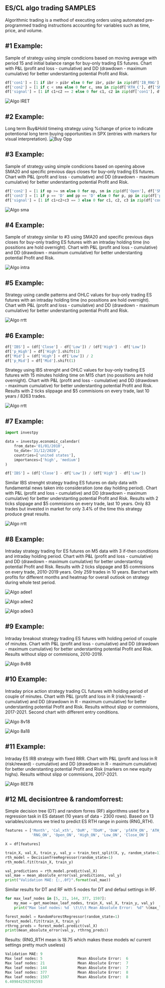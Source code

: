 ## ES/CL algo trading SAMPLES
Algorithmic trading is a method of executing orders using automated pre-programmed trading instructions accounting for variables such as time, price, and volume.

## #1 Example:
Sample of strategy using simple condicions based on moving average with period 15 and initial balance range for buy-only trading ES futures. Chart with P&L (profit and loss - cumulative) and DD (drawdown - maximum cumulative) for better understanting potential Profit and Risk.
```python
df['con1'] = [1 if ibr > pibr else 0 for ibr, pibr in zip(df['IB_RNG'], df['pIB_RNG'])]
df['con2'] = [1 if c < sma else 0 for c, sma in zip(df['RTH_C'], df['SMA'])]
df['signal'] = [1 if c1+c2 == 2 else 0 for c1, c2 in zip(df['con1'], df['con2'])]
```
![Algo IRET](https://github.com/vldmrmrv/ES-algorithmic-trading-strategy/blob/main/ALGO_iret_SAMPLE.png)

## #2 Example:
Long term Buy&Hold timeing strategy using %change of price to indicate potentional long term buying opportunities in SPX (entries with markers for visual interpretation). 
![Buy Opp](https://github.com/vldmrmrv/ES-algorithmic-trading-strategy/blob/main/buying%20opportunities.png)

## #3 Example:
Sample of strategy using simple condicions based on opening above SMA20 and specific previous days closes for buy-only trading ES futures. Chart with P&L (profit and loss - cumulative) and DD (drawdown - maximum cumulative) for better understanting potential Profit and Risk.
```python
df['con2'] = [1 if op >= sm else 0 for op, sm in zip(df['Open'], df['SMA'])]
df['con3'] = [1 if p == 'D' and pp == 'D' else 0 for p, pp in zip(df['p_UD'], df['pp_UD'])]
df['signal'] = [1 if c1+c2+c3 == 3 else 0 for c1, c2, c3 in zip(df['con1'], df['con2'], df['con3'])]
```
![Algo sma](https://github.com/vldmrmrv/ES-algorithmic-trading-strategy/blob/main/ALGO_sma20_pD_ppD_SAMPLE.png)

## #4 Example:
Sample of strategy similar to #3 using SMA20 and specific previous days closes for buy-only trading ES futures with an intraday holding time (no possitions are hold overnight). Chart with P&L (profit and loss - cumulative) and DD (drawdown - maximum cumulative) for better understanting potential Profit and Risk.

![Algo intra](https://github.com/vldmrmrv/ES-algorithmic-trading-strategy/blob/main/ALGO_intra_SAMPLE.png)

## #5 Example:
Strategy using candle patterns and OHLC values for buy-only trading ES futures with an intraday holding time (no possitions are hold overnight). Chart with P&L (profit and loss - cumulative) and DD (drawdown - maximum cumulative) for better understanting potential Profit and Risk.

![Algo rrtt](https://github.com/vldmrmrv/ES-algorithmic-trading-strategy/blob/main/ALGO_rrtt.png)

## #6 Example:
```python
df['IBS'] = (df['Close'] - df['Low']) / (df['High'] - df['Low'])
df['p_High'] = df['High'].shift(1)
df['Mid'] = (df['High'] + df['Low']) / 2
df['p_Mid'] = df['Mid'].shift(1)
```
Strategy using IBS strenght and OHLC values for buy-only trading ES futures with 15 minutes holding time on M15 chart (no possitions are hold overnight). Chart with P&L (profit and loss - cumulative) and DD (drawdown - maximum cumulative) for better understanting potential Profit and Risk. Results with 2 ticks slippage and $5 commisions on every trade, last 10 years / 8263 trades.

![Algo rrtt](https://github.com/vldmrmrv/ES-algorithmic-trading-strategy/blob/main/ALGO_IBS_M15.png)

## #7 Example:
```python
import investpy

data = investpy.economic_calendar(
    from_date='01/01/2010',
    to_date='31/12/2020',
    countries=['united states'],
    importances=['high', 'medium']
)

df['IBS'] = (df['Close'] - df['Low']) / (df['High'] - df['Low'])
```
Similar IBS strenght strategy trading ES futures on daily data with fundamental news taken into consideration (one day holding period). Chart with P&L (profit and loss - cumulative) and DD (drawdown - maximum cumulative) for better understanting potential Profit and Risk. Results with 2 ticks slippage and $5 commisions on every trade, last 10 years. Only 83 trades but invested in market for only 3.4% of the time this strategy produce great results.

![Algo rrtt](https://github.com/vldmrmrv/ES-algorithmic-trading-strategy/blob/main/ALGO_IBS_daily.png)

## #8 Example:
Intraday strategy trading for ES futures on M5 data with 3 if-then conditions and intraday holding period. Chart with P&L (profit and loss - cumulative) and DD (drawdown - maximum cumulative) for better understanting potential Profit and Risk. Results with 2 ticks slippage and $5 commisions on every trade, 2010-2019 years. Only 259 trades in 10 years. Barchart with profits for different months and heatmap for overall outlook on strategy during whole test period.

![Algo adee1](https://github.com/vldmrmrv/ES-algorithmic-trading-strategy/blob/main/ALGO_M5_buyside/ALGO_ADEE_m5_intraday(259).png)

![Algo adee2](https://github.com/vldmrmrv/ES-algorithmic-trading-strategy/blob/main/ALGO_M5_buyside/ALGO_ADEE_ruturn_months.png)

![Algo adee3](https://github.com/vldmrmrv/ES-algorithmic-trading-strategy/blob/main/ALGO_M5_buyside/ALGO_ADEE_YMheat.png)

## #9 Example:
Intraday breakout strategy trading ES futures with holding period of couple of minutes. Chart with P&L (profit and loss - cumulative) and DD (drawdown - maximum cumulative) for better understanting potential Profit and Risk. Results without slipp or commisions, 2010-2019. 

![Algo 8v88](https://github.com/vldmrmrv/ES-algorithmic-trading-strategy/blob/main/ALGO_8Av88A.png)

## #10 Example:
Intraday price action strategy trading CL futures with holding period of couple of minutes. Chart with P&L (profit and loss in R (risk/reward) - cumulative) and DD (drawdown in R - maximum cumulative) for better understanting potential Profit and Risk. Results without slipp or commisions, 2017-2021. Second chart with different entry conditions.

![Algo 8v18](https://github.com/vldmrmrv/ES-algorithmic-trading-strategy/blob/main/ALGO_CL_n21_1h.png)

![Algo 8a18](https://github.com/vldmrmrv/ES-CL-algorithmic-trading-strategy/blob/main/ALGO_CL_n21_12a4B.png)

## #11 Example:
Intraday ES IRB strategy with fixed RRR. Chart with P&L (profit and loss in R (risk/reward) - cumulative) and DD (drawdown in R - maximum cumulative) for better understanting potential Profit and Risk (markers on new equity highs). Results without slipp or commisions, 2017-2021.

![Algo 8EE78](https://github.com/vldmrmrv/ES-CL-algorithmic-trading-strategy/blob/main/ALGO_ES_IRB_a44.png)


## #12 ML decisiontree & randomforrest:

Simple decision tree (DT) and random forres (RF) algorithms used for a regression task in ES dataset (10 years of data - 2300 rows). Based on 13 variables/columns we tried to predict ES RTH range in points (RNG_RTH).

```python
features = ['Month', 'Cal_xth', 'DoM', 'TDoM', 'DoW', 'pfATH_ON', 'ATH_H', 'pRNG_ON',
            'RNG_ON', 'Open_ON', 'High_ON', 'Low_ON', 'Close_ON']

X = df[features]

train_X, val_X, train_y, val_y = train_test_split(X, y, random_state=1)
rth_model = DecisionTreeRegressor(random_state=1)
rth_model.fit(train_X, train_y)

val_predictions = rth_model.predict(val_X)
val_mae = mean_absolute_error(val_predictions, val_y)
print("Validation MAE: {:,.0f}".format(val_mae))
```

Similar results for DT and RF with 5 nodes for DT and defaul settings in RF.


```python
for max_leaf_nodes in [5, 21, 144, 377, 1597]:
    my_mae = get_mae(max_leaf_nodes, train_X, val_X, train_y, val_y)
    print("Max leaf nodes: %d  \t\t\t Mean Absolute Error:  %d" %(max_leaf_nodes, my_mae))

forest_model = RandomForestRegressor(random_state=1)
forest_model.fit(train_X, train_y)
rthrng_preds = forest_model.predict(val_X)
print(mean_absolute_error(val_y, rthrng_preds))
```

Results: (RNG_RTH mean is 18.75 which makes these models w/ current settings pretty much useless)

```python
Validation MAE: 9
Max leaf nodes: 5  			     Mean Absolute Error:  6
Max leaf nodes: 21  			 Mean Absolute Error:  7
Max leaf nodes: 144  			 Mean Absolute Error:  7
Max leaf nodes: 377  			 Mean Absolute Error:  8
Max leaf nodes: 1597  			 Mean Absolute Error:  8
6.409842592592593
```
